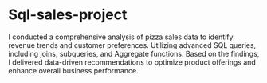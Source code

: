# Sql-sales-project
I conducted a comprehensive analysis of pizza sales data to identify revenue trends and customer preferences. Utilizing advanced SQL queries, including joins, subqueries, and Aggregate functions. Based on the findings, I delivered data-driven recommendations to optimize product offerings and enhance overall business performance.
